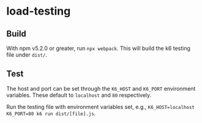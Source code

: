 # load-testing

## Build

With npm v5.2.0 or greater, run `npx webpack`. This will build the k6 testing
file under `dist/`.

## Test

The host and port can be set through the `K6_HOST` and `K6_PORT` environment
variables. These default to `localhost` and `80` respectively.

Run the testing file with environment variables set, e.g., 
`K6_HOST=localhost K6_PORT=80 k6 run dist/[file].js`.
